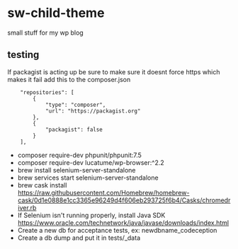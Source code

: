 # sw-child-theme

small stuff for my wp blog

## testing

If packagist is acting up be sure to
make sure it doesnt force https which makes it fail
add this to the composer.json

```
    "repositories": [
        {
            "type": "composer",
            "url": "https://packagist.org"
        },
        {
            "packagist": false
        }
    ],
```

- composer require-dev phpunit/phpunit:7.5
- composer require-dev lucatume/wp-browser:^2.2
- brew install selenium-server-standalone
- brew services start selenium-server-standalone
- brew cask install https://raw.githubusercontent.com/Homebrew/homebrew-cask/0d1e0888e1cc3365e96249d4f606eb293725f6b4/Casks/chromedriver.rb
- If Selenium isn't running properly, install Java SDK https://www.oracle.com/technetwork/java/javase/downloads/index.html
- Create a new db for acceptance tests, ex: newdbname_codeception
- Create a db dump and put it in tests/\_data

